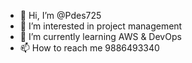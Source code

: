 - 👋 Hi, I’m @Pdes725
- 👀 I’m interested in project management 
- 🌱 I’m currently learning AWS & DevOps
- 📫 How to reach me 9886493340 

<!---
Pdes725/Pdes725 is a ✨ special ✨ repository because its `README.md` (this file) appears on your GitHub profile.
You can click the Preview link to take a look at your changes.
--->
